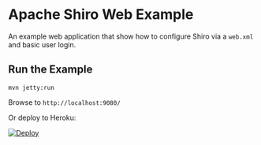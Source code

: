 Apache Shiro Web Example
========================

An example web application that show how to configure Shiro via a `web.xml` and basic user login.

Run the Example
---------------

```
mvn jetty:run
```

Browse to `http://localhost:9080/`

Or deploy to Heroku:

[![Deploy](https://www.herokucdn.com/deploy/button.svg)](https://heroku.com/deploy?template=https://github.com/bdemers/heroku-examples-runner&env\[ARTIFACT_ID\]=samples-web)
